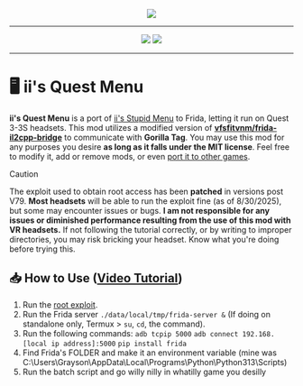 <p align="center">
  <a href="#"><img src="https://i.imgur.com/HtO7VKw.png"></a>
</p>

---

<p align="center">
	<a href="https://github.com/iiDk-the-actual/iis.Quest.Menu/releases"><img src="https://img.shields.io/github/v/release/iiDk-the-actual/iis.Quest.Menu?label=version&style=for-the-badge"></a>
	<a href="https://discord.gg/iidk"><img src="https://img.shields.io/discord/1170093288557129748?label=discord&style=for-the-badge&color=blueviolet"></a>
</p>

---

# 🖥️ ii's Quest Menu
**ii's Quest Menu** is a port of [ii's Stupid Menu](https://github.com/iiDk-the-actual/iis.Stupid.Menu) to Frida, letting it run on Quest 3-3S headsets.
This mod utilizes a modified version of **[vfsfitvnm/frida-il2cpp-bridge](https://github.com/vfsfitvnm/frida-il2cpp-bridge)** to communicate with **Gorilla Tag**.
You may use this mod for any purposes you desire **as long as it falls under the MIT license**. Feel free to modify it, add or remove mods, or even [port it to other games](https://drive.iidk.online/funny/steal%20a%20brainrot.mp4).

> [!CAUTION]
> The exploit used to obtain root access has been **patched** in versions post V79. **Most headsets** will be able to run the exploit fine (as of 8/30/2025), but some may encounter issues or bugs. **I am not responsible for any issues or diminished performance resulting from the use of this mod with VR headsets.**
> If not following the tutorial correctly, or by writing to improper directories, you may risk bricking your headset. Know what you're doing before trying this.

## 📥 How to Use ([Video Tutorial](https://www.youtube.com/watch?v=YhiYD-SWrOo))
1. Run the [root exploit](https://drive.iidk.online/src/Quest3-Root).
2. Run the Frida server `./data/local/tmp/frida-server &` (If doing on standalone only, Termux > `su`, `cd`, the command).
3. Run the following commands: `adb tcpip 5000` `adb connect 192.168.[local ip address]:5000` `pip install frida`
4. Find Frida's FOLDER and make it an environment variable (mine was C:\Users\Grayson\AppData\Local\Programs\Python\Python313\Scripts\)
5. Run the batch script and go willy nilly in whatilly game you desilly

